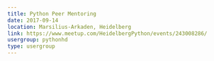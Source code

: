 ```yaml
---
title: Python Peer Mentoring
date: 2017-09-14
location: Marsilius-Arkaden, Heidelberg
link: https://www.meetup.com/HeidelbergPython/events/243008286/
usergroup: pythonhd
type: usergroup
---
```

